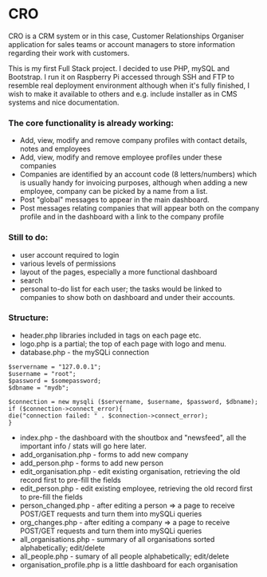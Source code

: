 # CRO
CRO is a CRM system or in this case, Customer Relationships Organiser application for sales teams or account managers to store information regarding their work with customers.

This is my first Full Stack project. I decided to use PHP, mySQL and Bootstrap. I run it on Raspberry Pi accessed through SSH and FTP to resemble real deployment environment although when it's fully finished, I wish to make it available to others and e.g. include installer as in CMS systems and nice documentation.

### The core functionality is already working:
- Add, view, modify and remove company profiles with contact details, notes and employees
- Add, view, modify and remove employee profiles under these companies
- Companies are identified by an account code (8 letters/numbers) which is usually handy for invoicing purposes, although when adding a new employee, company can be picked by a name from a list.
- Post "global" messages to appear in the main dashboard.
- Post messages relating companies that will appear both on the company profile and in the dashboard with a link to the company profile

### Still to do:
- user account required to login
- various levels of permissions
- layout of the pages, especially a more functional dashboard
- search
- personal to-do list for each user; the tasks would be linked to companies to show both on dashboard and under their accounts.

### Structure:

- header.php libraries included in <head> tags on each page etc.
- logo.php is a partial; the top of each page with logo and menu.
- database.php - the mySQLi connection
  
```
$servername = "127.0.0.1";
$username = "root";
$password = $somepassword;
$dbname = "mydb";

$connection = new mysqli ($servername, $username, $password, $dbname);
if ($connection->connect_error){
die("connection failed: " . $connection->connect_error);
}
```

- index.php - the dashboard with the shoutbox and "newsfeed", all the important info / stats will go here later.
- add_organisation.php - forms to add new company
- add_person.php - forms to add new person
- edit_organisation.php - edit existing organisation, retrieving the old record first to pre-fill the fields
- edit_person.php - edit existing employee, retrieving the old record first to pre-fill the fields
- person_changed.php - after editing a person => a page to receive POST/GET requests and turn them into mySQLi queries
- org_changes.php - after editing a company => a page to receive POST/GET requests and turn them into mySQLi queries
- all_organisations.php - summary of all organisations sorted alphabetically; edit/delete
- all_people.php - sumary of all people alphabetically; edit/delete
- organisation_profile.php is a little dashboard for each organisation

